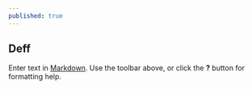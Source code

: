 ```yaml
---
published: true
---
```




## Deff

Enter text in [Markdown](http://daringfireball.net/projects/markdown/). Use the toolbar above, or click the **?** button for formatting help.
